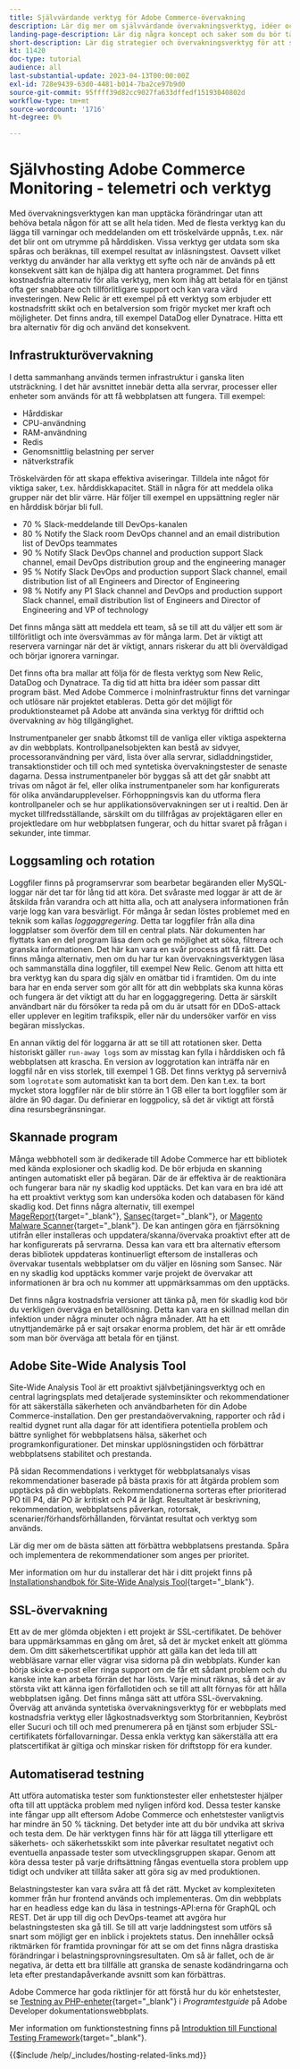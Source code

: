 ```yaml
---
title: Självvärdande verktyg för Adobe Commerce-övervakning
description: Lär dig mer om självvärdande övervakningsverktyg, idéer och idéer och bästa metoder att tänka på.
landing-page-description: Lär dig några koncept och saker som du bör tänka på när du är värd för Adobe Commerce på egen hand.
short-description: Lär dig strategier och övervakningsverktyg för att själv vara värd för Adobe Commerce.
kt: 11420
doc-type: tutorial
audience: all
last-substantial-update: 2023-04-13T00:00:00Z
exl-id: 728e9439-63d0-4481-b014-7ba2ce97b9d0
source-git-commit: 95ffff39d82cc9027fa633dffedf15193040802d
workflow-type: tm+mt
source-wordcount: '1716'
ht-degree: 0%

---
```


# Självhosting Adobe Commerce Monitoring - telemetri och verktyg

Med övervakningsverktygen kan man upptäcka förändringar utan att behöva betala någon för att se allt hela tiden. Med de flesta verktyg kan du lägga till varningar och meddelanden om ett tröskelvärde uppnås, t.ex. när det blir ont om utrymme på hårddisken. Vissa verktyg ger utdata som ska spåras och beräknas, till exempel resultat av inläsningstest. Oavsett vilket verktyg du använder har alla verktyg ett syfte och när de används på ett konsekvent sätt kan de hjälpa dig att hantera programmet. Det finns kostnadsfria alternativ för alla verktyg, men kom ihåg att betala för en tjänst ofta ger snabbare och tillförlitligare support och kan vara värd investeringen. New Relic är ett exempel på ett verktyg som erbjuder ett kostnadsfritt skikt och en betalversion som frigör mycket mer kraft och möjligheter. Det finns andra, till exempel DataDog eller Dynatrace. Hitta ett bra alternativ för dig och använd det konsekvent.

## Infrastrukturövervakning

I detta sammanhang används termen infrastruktur i ganska liten utsträckning. I det här avsnittet innebär detta alla servrar, processer eller enheter som används för att få webbplatsen att fungera. Till exempel:

* Hårddiskar
* CPU-användning
* RAM-användning
* Redis
* Genomsnittlig belastning per server
* nätverkstrafik

Tröskelvärden för att skapa effektiva aviseringar. Tilldela inte något för viktiga saker, t.ex. hårddiskkapacitet. Ställ in några för att meddela olika grupper när det blir värre. Här följer till exempel en uppsättning regler när en hårddisk börjar bli full.

* 70 % Slack-meddelande till DevOps-kanalen
* 80 % Notify the Slack room DevOps channel and an email distribution list of DevOps teammates
* 90 % Notify Slack DevOps channel and production support Slack channel, email DevOps distribution group and the engineering manager
* 95 % Notify Slack DevOps and production support Slack channel, email distribution list of all Engineers and Director of Engineering
* 98 % Notify any P1 Slack channel and DevOps and production support Slack channel, email distribution list of Engineers and Director of Engineering and VP of technology

Det finns många sätt att meddela ett team, så se till att du väljer ett som är tillförlitligt och inte översvämmas av för många larm. Det är viktigt att reservera varningar när det är viktigt, annars riskerar du att bli överväldigad och börjar ignorera varningar.

Det finns ofta bra mallar att följa för de flesta verktyg som New Relic, DataDog och Dynatrace. Ta dig tid att hitta bra idéer som passar ditt program bäst. Med Adobe Commerce i molninfrastruktur finns det varningar och utlösare när projektet etableras. Detta gör det möjligt för produktionsteamet på Adobe att använda sina verktyg för drifttid och övervakning av hög tillgänglighet.

Instrumentpaneler ger snabb åtkomst till de vanliga eller viktiga aspekterna av din webbplats. Kontrollpanelsobjekten kan bestå av sidvyer, processoranvändning per värd, lista över alla servrar, sidladdningstider, transaktionstider och till och med syntetiska övervakningstester de senaste dagarna. Dessa instrumentpaneler bör byggas så att det går snabbt att trivas om något är fel, eller olika instrumentpaneler som har konfigurerats för olika användarupplevelser. Förhoppningsvis kan du utforma flera kontrollpaneler och se hur applikationsövervakningen ser ut i realtid. Den är mycket tillfredsställande, särskilt om du tillfrågas av projektägaren eller en projektledare om hur webbplatsen fungerar, och du hittar svaret på frågan i sekunder, inte timmar.

## Loggsamling och rotation

Loggfiler finns på programservrar som bearbetar begäranden eller MySQL-loggar när det tar för lång tid att köra. Det svåraste med loggar är att de är åtskilda från varandra och att hitta alla, och att analysera informationen från varje logg kan vara besvärligt. För många år sedan löstes problemet med en teknik som kallas _loggaggregering_. Detta tar loggfiler från alla dina loggplatser som överför dem till en central plats. När dokumenten har flyttats kan en del program läsa dem och ge möjlighet att söka, filtrera och granska informationen. Det här kan vara en svår process att få rätt. Det finns många alternativ, men om du har tur kan övervakningsverktygen läsa och sammanställa dina loggfiler, till exempel New Relic. Genom att hitta ett bra verktyg kan du spara dig själv en omätbar tid i framtiden. Om du inte bara har en enda server som gör allt för att din webbplats ska kunna köras och fungera är det viktigt att du har en loggaggregering. Detta är särskilt användbart när du försöker ta reda på om du är utsatt för en DDoS-attack eller upplever en legitim trafikspik, eller när du undersöker varför en viss begäran misslyckas.

En annan viktig del för loggarna är att se till att rotationen sker. Detta historiskt gäller `run-away logs` som av misstag kan fylla i hårddisken och få webbplatsen att krascha. En version av loggrotation kan inträffa när en loggfil når en viss storlek, till exempel 1 GB. Det finns verktyg på servernivå som `logrotate` som automatiskt kan ta bort dem. Den kan t.ex. ta bort mycket stora loggfiler när de blir större än 1 GB eller ta bort loggfiler som är äldre än 90 dagar. Du definierar en loggpolicy, så det är viktigt att förstå dina resursbegränsningar.

## Skannade program

Många webbhotell som är dedikerade till Adobe Commerce har ett bibliotek med kända explosioner och skadlig kod. De bör erbjuda en skanning antingen automatiskt eller på begäran. Där de är effektiva är de reaktionära och fungerar bara när ny skadlig kod upptäcks. Det kan vara en bra idé att ha ett proaktivt verktyg som kan undersöka koden och databasen för känd skadlig kod. Det finns några alternativ, till exempel [MageReport](https://www.magereport.com){target="_blank"}, [Sansec](https://sansec.io){target="_blank"}, or [Magento Malware Scanner](https://github.com/gwillem/magento-malware-scanner){target="_blank"}. De kan antingen göra en fjärrsökning utifrån eller installeras och uppdatera/skanna/övervaka proaktivt efter att de har konfigurerats på servrarna. Dessa kan vara ett bra alternativ eftersom deras bibliotek uppdateras kontinuerligt eftersom de installeras och övervakar tusentals webbplatser om du väljer en lösning som Sansec. När en ny skadlig kod upptäcks kommer varje projekt de övervakar att informationen är bra och nu kommer att uppmärksammas om den upptäcks.

Det finns några kostnadsfria versioner att tänka på, men för skadlig kod bör du verkligen överväga en betallösning. Detta kan vara en skillnad mellan din infektion under några minuter och några månader. Att ha ett utnyttjandemärke på er sajt orsakar enorma problem, det här är ett område som man bör överväga att betala för en tjänst.

## Adobe Site-Wide Analysis Tool

Site-Wide Analysis Tool är ett proaktivt självbetjäningsverktyg och en central lagringsplats med detaljerade systeminsikter och rekommendationer för att säkerställa säkerheten och användbarheten för din Adobe Commerce-installation. Den ger prestandaövervakning, rapporter och råd i realtid dygnet runt alla dagar för att identifiera potentiella problem och bättre synlighet för webbplatsens hälsa, säkerhet och programkonfigurationer. Det minskar upplösningstiden och förbättrar webbplatsens stabilitet och prestanda.

På sidan Recommendations i verktyget för webbplatsanalys visas rekommendationer baserade på bästa praxis för att åtgärda problem som upptäcks på din webbplats. Rekommendationerna sorteras efter prioriterad PO till P4, där PO är kritiskt och P4 är lågt. Resultatet är beskrivning, rekommendation, webbplatsens påverkan, rotorsak, scenarier/förhandsförhållanden, förväntat resultat och verktyg som används.

Lär dig mer om de bästa sätten att förbättra webbplatsens prestanda. Spåra och implementera de rekommendationer som anges per prioritet.

Mer information om hur du installerar det här i ditt projekt finns på [Installationshandbok för Site-Wide Analysis Tool](https://experienceleague.adobe.com/docs/commerce-operations/tools/site-wide-analysis-tool/installation.html){target="_blank"}.

## SSL-övervakning

Ett av de mer glömda objekten i ett projekt är SSL-certifikatet. De behöver bara uppmärksammas en gång om året, så det är mycket enkelt att glömma dem. Om ditt säkerhetscertifikat upphör att gälla kan det leda till att webbläsare varnar eller vägrar visa sidorna på din webbplats. Kunder kan börja skicka e-post eller ringa support om de får ett sådant problem och du kanske inte kan arbeta förrän det har lösts. Varje minut räknas, så det är av största vikt att känna igen förfallotiden och se till att allt förnyas för att hålla webbplatsen igång. Det finns många sätt att utföra SSL-övervakning. Överväg att använda syntetiska övervakningsverktyg för er webbplats med kostnadsfria verktyg eller lågkostnadsverktyg som Storbritannien, Keybröst eller Sucuri och till och med prenumerera på en tjänst som erbjuder SSL-certifikatets förfallovarningar. Dessa enkla verktyg kan säkerställa att era platscertifikat är giltiga och minskar risken för driftstopp för era kunder.

## Automatiserad testning

Att utföra automatiska tester som funktionstester eller enhetstester hjälper ofta till att upptäcka problem med nyligen införd kod. Dessa tester kanske inte fångar upp allt eftersom Adobe Commerce och enhetstester vanligtvis har mindre än 50 % täckning. Det betyder inte att du bör undvika att skriva och testa dem. De här verktygen finns här för att lägga till ytterligare ett säkerhets- och säkerhetsskikt som inte påverkar resultatet negativt och eventuella anpassade tester som utvecklingsgruppen skapar. Genom att köra dessa tester på varje driftsättning fångas eventuella stora problem upp tidigt och undviker att tillåta saker att göra sig av med produktionen.

Belastningstester kan vara svåra att få det rätt. Mycket av komplexiteten kommer från hur frontend används och implementeras. Om din webbplats har en headless edge kan du läsa in testnings-API:erna för GraphQL och REST. Det är upp till dig och DevOps-teamet att avgöra hur belastningstesten ska gå till. Se till att varje laddningstest som utförs så snart som möjligt ger en inblick i projektets status. Den innehåller också riktmärken för framtida provningar för att se om det finns några drastiska förändringar i belastningsprovningsresultaten. Om så är fallet, och de är negativa, är detta ett bra tillfälle att granska de senaste kodändringarna och leta efter prestandapåverkande avsnitt som kan förbättras.

Adobe Commerce har goda riktlinjer för att förstå hur du kör enhetstester, se [Testning av PHP-enheter](https://developer.adobe.com/commerce/testing/guide/unit/){target="_blank"} i _Programtestguide_ på Adobe Developer dokumentationswebbplats.

Mer information om funktionstestning finns på [Introduktion till Functional Testing Framework](https://developer.adobe.com/commerce/testing/functional-testing-framework/){target="_blank"}.


{{$include /help/_includes/hosting-related-links.md}}
